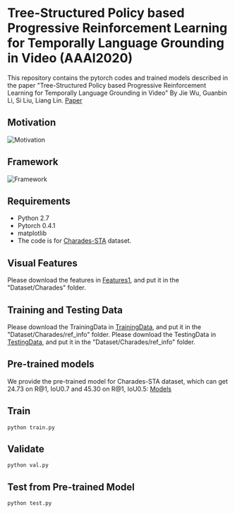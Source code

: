 # Tree-Structured Policy based Progressive Reinforcement Learning for Temporally Language Grounding in Video (AAAI2020)
This repository contains the pytorch codes and trained models described in the paper "Tree-Structured Policy based Progressive Reinforcement Learning for Temporally Language Grounding in Video" By Jie Wu, Guanbin Li, Si Liu, Liang Lin. [Paper](http://colalab.org/media/paper/AAAI2020-Tree-Structured.pdf)

## Motivation
![Motivation](https://github.com/WuJie1010/TSP-PRL/blob/master/images/introduction.png)

## Framework
![Framework](https://github.com/WuJie1010/TSP-PRL/blob/master/images/model.png)

## Requirements
- Python 2.7
- Pytorch 0.4.1
- matplotlib
- The code is for [Charades-STA](https://arxiv.org/pdf/1705.02101.pdf) dataset.

## Visual Features
Please download the features in [Features1](https://drive.google.com/drive/folders/1U1GEti3JjLfOAN0AhCb0VXqfGoKV9qMo?usp=sharing), and put it in the "Dataset/Charades" folder.

## Training and Testing Data
Please download the TrainingData in [TrainingData](https://drive.google.com/file/d/14aAJf1Wgn6wHFGdMHDgZBphKG1FbZt_y/view?usp=sharing), and put it in the "Dataset/Charades/ref_info" folder.
Please download the TestingData in [TestingData](https://drive.google.com/file/d/1mg2ru344tzL20iQNRCT2WAzfiHEjppLB/view?usp=sharing), and put it in the "Dataset/Charades/ref_info" folder.

## Pre-trained models
We provide the pre-trained model for Charades-STA dataset, which can get 24.73 on R@1, IoU0.7 and 45.30 on R@1, IoU0.5: [Models](https://drive.google.com/open?id=1lyOlcKR5PY7cN_yjZfGUypfNRTokw_He)

## Train ###
```
python train.py
```

## Validate ###
```
python val.py
```

## Test from Pre-trained Model ###
```
python test.py
```
